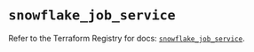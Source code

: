 # `snowflake_job_service`

Refer to the Terraform Registry for docs: [`snowflake_job_service`](https://registry.terraform.io/providers/snowflakedb/snowflake/2.7.0/docs/resources/job_service).
